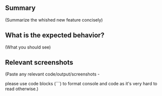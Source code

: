 Summary
-------

(Summarize the whished new feature concisely)


What is the expected behavior?
-------------------------------

(What you should see)


Relevant screenshots
---------------------

(Paste any relevant code/output/screenshots - 

please use code blocks (```) to format console 
and code as it's very hard to read otherwise.)


